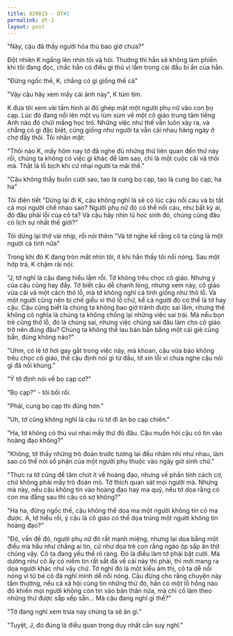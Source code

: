 ```yaml
---
title: 020815 - DT#1
permalink: dt-1
layout: post
---
```


"Này, cậu đã thấy người hóa thú bao giờ chưa?"

Đột nhiên K ngẩng lên nhìn tôi và hỏi. Thường thì hắn sẽ không làm phiền khi tôi đang đọc, chắc hẳn có điều gì thú vị lắm trong cái đầu bí ẩn của hắn.

"Đừng ngốc thế, K, chẳng có gì giống thế cả"

"Vậy cậu hãy xem mấy cái ảnh này", K tủm tỉm.

K đưa tôi xem vài tấm hình ai đó ghép mặt một người phụ nữ vào con bọ cạp. Lúc đó đang nổi lên một vụ lùm xùm về một cô giáo trung tâm tiếng Anh nào đó chửi mắng học trò. Những việc như thế vẫn luôn xảy ra, và chẳng có gì đặc biệt, cũng giống như người ta vẫn cãi nhau hàng ngày ở chợ đấy thôi. Tôi nhăn mặt:

"Thôi nào K, mấy hôm nay tớ đã nghe đủ những thứ liên quan đến thứ này rồi, chúng ta không có việc gì khác để làm sao, chỉ là một cuộc cãi vã thôi mà. Thật là lố bịch khi cứ nhại người ta mãi thế."

"Cậu không thấy buồn cười sao, tao là cung bọ cạp, tao là cung bọ cạp, ha ha"

Tôi điên tiết
"Dừng lại đi K, cậu không nghĩ là sẽ có lúc cậu nổi cáu và bị tất cả mọi người chế nhạo sao? Người phụ nữ đó có thể nổi cáu, như bất kỳ ai, đó đâu phải lỗi của cô ta? Và cậu hãy nhìn lũ học sinh đó, chúng cũng đâu có lịch sự nhất thế giới?"

Tôi dừng lại thở vài nhịp, rồi nói thêm
"Và tớ nghe kể rằng cô ta cũng là một người cá tính nữa"

Trong khi đó K đang tròn mắt nhìn tôi, ít khi hắn thấy tôi nổi nóng. Sau một hớp trà, K chậm rãi nói:

"J, tớ nghĩ là cậu đang hiểu lầm rồi. Tớ không trêu chọc cô giáo. Nhưng ý của cậu cũng hay đấy. Tớ biết cậu dễ chạnh lòng, nhưng xem này, cô giáo vừa cãi vã một cách thô lỗ, mà tớ không nghĩ cá tính giống như thô lỗ. Và một người cũng nên bị chế giễu vì thô lỗ chứ, kể cả người đó có thể là tớ hay cậu. Cậu cũng biết là chúng ta không bao giờ tránh được sai lầm, nhưng thế không có nghĩa là chúng ta không chống lại những việc sai trái. Mà nếu bọn trẻ cũng thô lỗ, đó là chúng sai, nhưng việc chúng sai đâu làm cho cô giáo trở nên đúng đâu? Chúng ta không thể lau bàn bẩn bằng một cái giẻ cũng bẩn, đúng không nào?"

"Uhm, có lẽ tớ hơi gay gắt trong việc này, mà khoan, cậu vừa bảo không trêu chọc cô giáo, thế cậu định nói gì từ đầu, tớ xin lỗi vì chưa nghe cậu nói gì đã nổi khùng."

"Ý tớ định nói về bọ cạp cơ?"

"Bọ cạp?" - tôi bối rối.

"Phải, cung bọ cạp thì đúng hơn."

"Uh, tớ cũng không nghĩ là cậu rủ tớ đi ăn bọ cạp chiên."

"Ha, tớ không có thú vui nhai mấy thứ đó đâu. Cậu muốn hỏi cậu có tin vào hoàng đạo không?"

"Không, tớ thấy những trò đoán trước tương lai đều nhảm nhí như nhau, làm sao có thể nói số phận của một người phụ thuộc vào ngày giờ sinh chứ."

"Thực ra tớ cũng để tâm chút ít về hoàng đạo, nhưng về phần tính cách cơ, chứ không phải mấy trò đoán mò. Tớ thích quan sát mọi người mà. Nhưng mà này, nếu cậu không tin vào hoàng đạo hay ma quỷ, nếu tớ dọa rằng có con ma đằng sau thì cậu có sợ không?"

"Ha ha, đừng ngốc thế, cậu không thể dọa ma một người không tin có ma được. A, tớ hiểu rồi, ý cậu là cô giáo có thể dọa trúng một người không tin hoàng đạo?"

"Đó, vấn đề đó, người phụ nữ đó rất mạnh miệng, nhưng lại dọa bằng một điều mà hầu như chẳng ai tin, cứ như dọa trẻ con rằng ngáo ộp sắp ăn thịt chúng vậy. Cô ta đang yếu thể rõ ràng. Đó là điều làm tớ phải bật cười. Mà dường như cô ấy có niềm tin rất sắt đá về cái này thì phải, thì mới mang ra dọa người khác như vậy chứ. Tớ nghĩ đó là một kiểu ám thị, cô ta dễ nổi nóng vì từ bé cô đã nghĩ mình dễ nổi nóng. Cậu đừng cho rằng chuyện này tầm thường, nếu cả xã hội cùng tin những thứ đó, hẳn có một lỗ hổng nào đó khiến mọi người không còn tin vào bản thân nữa, mà chỉ cố làm theo những thứ được sắp xếp sẵn... Mà cậu đang nghĩ gì thế?"

"Tớ đang nghĩ xem trưa nay chúng ta sẽ ăn gì."

"Tuyệt, J, đó đúng là điều quan trọng duy nhất cần suy nghĩ."

